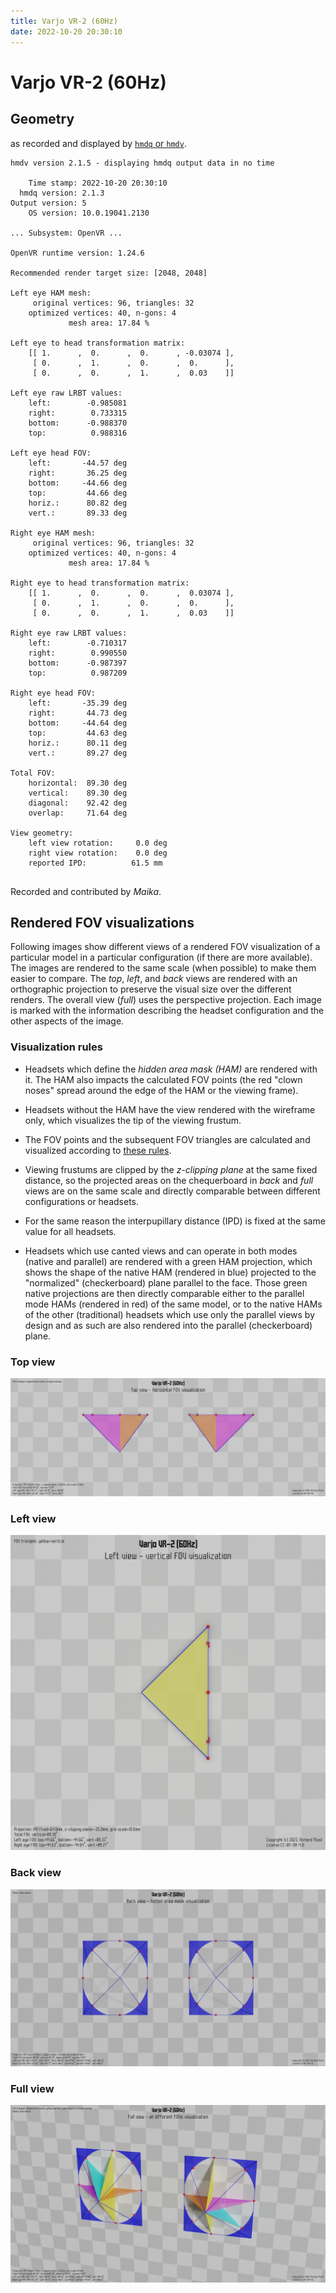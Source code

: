 ```yaml
---
title: Varjo VR-2 (60Hz)
date: 2022-10-20 20:30:10
---
```

# Varjo VR-2 (60Hz)

## Geometry

as recorded and displayed by [`hmdq` or `hmdv`](https://github.com/risa2000/hmdq).
```
hmdv version 2.1.5 - displaying hmdq output data in no time

    Time stamp: 2022-10-20 20:30:10
  hmdq version: 2.1.3
Output version: 5
    OS version: 10.0.19041.2130

... Subsystem: OpenVR ...

OpenVR runtime version: 1.24.6

Recommended render target size: [2048, 2048]

Left eye HAM mesh:
     original vertices: 96, triangles: 32
    optimized vertices: 40, n-gons: 4
             mesh area: 17.84 %

Left eye to head transformation matrix:
    [[ 1.      ,  0.      ,  0.      , -0.03074 ],
     [ 0.      ,  1.      ,  0.      ,  0.      ],
     [ 0.      ,  0.      ,  1.      ,  0.03    ]]

Left eye raw LRBT values:
    left:        -0.985081
    right:        0.733315
    bottom:      -0.988370
    top:          0.988316

Left eye head FOV:
    left:       -44.57 deg
    right:       36.25 deg
    bottom:     -44.66 deg
    top:         44.66 deg
    horiz.:      80.82 deg
    vert.:       89.33 deg

Right eye HAM mesh:
     original vertices: 96, triangles: 32
    optimized vertices: 40, n-gons: 4
             mesh area: 17.84 %

Right eye to head transformation matrix:
    [[ 1.      ,  0.      ,  0.      ,  0.03074 ],
     [ 0.      ,  1.      ,  0.      ,  0.      ],
     [ 0.      ,  0.      ,  1.      ,  0.03    ]]

Right eye raw LRBT values:
    left:        -0.710317
    right:        0.990550
    bottom:      -0.987397
    top:          0.987209

Right eye head FOV:
    left:       -35.39 deg
    right:       44.73 deg
    bottom:     -44.64 deg
    top:         44.63 deg
    horiz.:      80.11 deg
    vert.:       89.27 deg

Total FOV:
    horizontal:  89.30 deg
    vertical:    89.30 deg
    diagonal:    92.42 deg
    overlap:     71.64 deg

View geometry:
    left view rotation:     0.0 deg
    right view rotation:    0.0 deg
    reported IPD:          61.5 mm


```
Recorded and contributed by _Maika_.

## Rendered FOV visualizations

Following images show different views of a rendered FOV visualization of a
particular model in a particular configuration (if there are more available).
The images are rendered to the same scale (when possible) to make them easier
to compare. The _top_, _left_, and _back_ views are rendered with an
orthographic projection to preserve the visual size over the different renders.
The overall view (_full_) uses the perspective projection. Each image is marked
with the information describing the headset configuration and the other aspects
of the image.

### Visualization rules

* Headsets which define the _hidden area mask (HAM)_ are rendered with it. The
  HAM also impacts the calculated FOV points (the red "clown noses" spread
  around the edge of the HAM or the viewing frame).

* Headsets without the HAM have the view rendered with the wireframe only, which
  visualizes the tip of the viewing frustum.

* The FOV points and the subsequent FOV triangles are calculated and visualized
  according to [these
  rules](https://risa2000.github.io/vrdocs/docs/hmd_fov_calculation).

* Viewing frustums are clipped by the _z-clipping plane_ at the same fixed
  distance, so the projected areas on the chequerboard in _back_ and _full_
  views are on the same scale and directly comparable between different
  configurations or headsets.

* For the same reason the interpupillary distance (IPD) is fixed at the same
  value for all headsets.

* Headsets which use canted views and can operate in both modes (native and
  parallel) are rendered with a green HAM projection, which shows the shape of
  the native HAM (rendered in blue) projected to the "normalized"
  (checkerboard) plane parallel to the face. Those green native projections are
  then directly comparable either to the parallel mode HAMs (rendered in red)
  of the same model, or to the native HAMs of the other (traditional) headsets
  which use only the parallel views by design and as such are also rendered
  into the parallel (checkerboard) plane.

### Top view
[![Varjo VR-2 (60Hz) - top view](../images/VarjoVR-2_Native_R60_top.dmx.png)](../images/VarjoVR-2_Native_R60_top.dmx.png)

### Left view
[![Varjo VR-2 (60Hz) - left view](../images/VarjoVR-2_Native_R60_left.dmx.png)](../images/VarjoVR-2_Native_R60_left.dmx.png)

### Back view
[![Varjo VR-2 (60Hz) - back view](../images/VarjoVR-2_Native_R60_back.dmx.png)](../images/VarjoVR-2_Native_R60_back.dmx.png)

### Full view
[![Varjo VR-2 (60Hz) - full view](../images/VarjoVR-2_Native_R60_over.dmx.png)](../images/VarjoVR-2_Native_R60_over.dmx.png)


